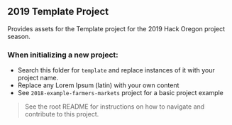 ## 2019 Template Project

Provides assets for the Template project for the 2019 Hack Oregon project season.

### When initializing a new project:

- Search this folder for `template` and replace instances of it with your project name.
- Replace any Lorem Ipsum (latin) with your own content
- See `2018-example-farmers-markets` project for a basic project example

> See the root README for instructions on how to navigate and contribute to this project.
